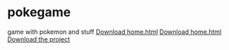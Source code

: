 # pokegame
game with pokemon and stuff
[Download home.html](https://raw.githubusercontent.com/calebblol1/pokegame/refs/heads/main/hello/home.html)
<a href="https://raw.githubusercontent.com/calebblol1/pokegame/refs/heads/main/hello/home.html" download>Download home.html</a>
[Download the project](https://raw.githubusercontent.com/calebblol1/pokegame/refs/heads/main/hellos.zip/)
